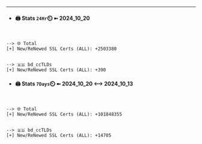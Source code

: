 

---
- #### 🖨️ **Stats** `24Hr`⏲️ ➼ 2024_10_20
```console


--> 🌐 Total
[+] New/ReNewed SSL Certs (ALL): +2503380


--> 🇧🇩 bd_ccTLDs
[+] New/ReNewed SSL Certs (ALL): +390

```

- #### 🖨️ **Stats** `7Days`⏲️ ➼ 2024_10_20 <--> 2024_10_13
```console


--> 🌐 Total
[+] New/ReNewed SSL Certs (ALL): +101848355


--> 🇧🇩 bd_ccTLDs
[+] New/ReNewed SSL Certs (ALL): +14705

```

